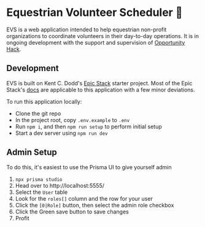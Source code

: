 # Equestrian Volunteer Scheduler 🐎

EVS is a web application intended to help equestrian non-profit organizations to
coordinate volunteers in their day-to-day operations. It is in ongoing
development with the support and supervision of
[Opportunity Hack](https://www.ohack.org/home).

## Development

EVS is built on Kent C. Dodd's [Epic Stack](https://www.epicweb.dev/epic-stack)
starter project. Most of the Epic Stack's
[docs](https://github.com/epicweb-dev/epic-stack/tree/main/docs) are applicable
to this application with a few minor deviations.

To run this application locally:

- Clone the git repo
- In the project root, copy `.env.example` to `.env`
- Run `npm i`, and then `npm run setup` to perform initial setup
- Start a dev server using `npm run dev`

## Admin Setup
To do this, it's easiest to use the Prisma UI to give yourself admin
1. `npx prisma studio`
2. Head over to http://localhost:5555/
3. Select the `User` table
4. Look for the `roles[]` column and the row for your user
5. Click the `[0|Role]` button, then select the admin role checkbox
6. Click the Green save button to save changes
7. Profit
